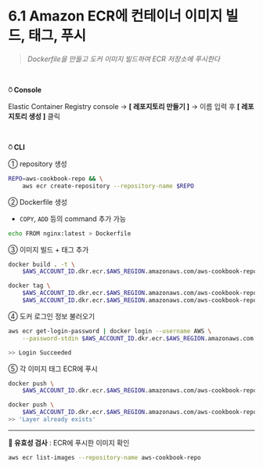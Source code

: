 # 6.1 Amazon ECR에 컨테이너 이미지 빌드, 태그, 푸시

> _Dockerfile을 만들고 도커 이미지 빌드하여 ECR 저장소에 푸시한다_

<br>

**⍥ Console**

Elastic Container Registry console → **[ 레포지토리 만들기 ]** → 이름 입력 후 **[ 레포지토리 생성 ]** 클릭

<br>

**⍥ CLI**

① repository 생성

```bash
REPO=aws-cookbook-repo && \
	aws ecr create-repository --repository-name $REPO
```

② Dockerfile 생성

- `COPY`, `ADD` 등의 command 추가 가능

```bash
echo FROM nginx:latest > Dockerfile
```

③ 이미지 빌드 + 태그 추가

```bash
docker build . -t \
	$AWS_ACCOUNT_ID.dkr.ecr.$AWS_REGION.amazonaws.com/aws-cookbook-repo:latest

docker tag \
	$AWS_ACCOUNT_ID.dkr.ecr.$AWS_REGION.amazonaws.com/aws-cookbook-repo:latest \
	$AWS_ACCOUNT_ID.dkr.ecr.$AWS_REGION.amazonaws.com/aws-cookbook-repo:1.0
```

④ 도커 로그인 정보 불러오기

```bash
aws ecr get-login-password | docker login --username AWS \
	--password-stdin $AWS_ACCOUNT_ID.dkr.ecr.$AWS_REGION.amazonaws.com

>> Login Succeeded
```

⑤ 각 이미지 태그 ECR에 푸시

```bash
docker push \
	$AWS_ACCOUNT_ID.dkr.ecr.$AWS_REGION.amazonaws.com/aws-cookbook-repo:latest

docker push \
	$AWS_ACCOUNT_ID.dkr.ecr.$AWS_REGION.amazonaws.com/aws-cookbook-repo:1.0
>> 'Layer already exists'
```

---

**🥕 유효성 검사** : ECR에 푸시한 이미지 확인

```bash
aws ecr list-images --repository-name aws-cookbook-repo
```
